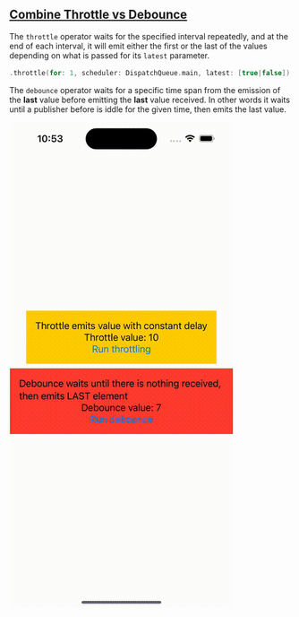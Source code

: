 ## [Combine Throttle vs Debounce](https://blog.canopas.com/swift-11-useful-combine-operators-you-need-to-know-499cfdce0cd5)

The `throttle` operator waits for the specified interval repeatedly, and at the end of each interval, it will emit either the first or the last of the values depending on what is passed for its `latest` parameter.
```swift
.throttle(for: 1, scheduler: DispatchQueue.main, latest: [true|false])
```

The `debounce` operator waits for a specific time span from the emission of the **last** value before emitting the **last** value received. In other words it waits until a publisher before is iddle for the given time, then emits the last value.


<img src="preview.gif">
